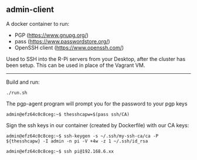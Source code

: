admin-client
------------

A docker container to run:

* PGP (https://www.gnupg.org/)
* pass (https://www.passwordstore.org/)
* OpenSSH client (https://www.openssh.com/)

Used to SSH into the R-Pi servers from your Desktop, after the cluster has been setup. This can be used in place of the Vagrant VM.

---

Build and run:

```
./run.sh
```

The pgp-agent program will prompt you for the password to your pgp keys

```
admin@efz64c0c8ceg:~$ thesshcapw=$(pass ssh/CA)
```

Sign the ssh keys in our container (created by Dockerfile) with our CA keys:

```
admin@efz64c0c8ceg:~$ ssh-keygen -s ~/.ssh/my-ssh-ca/ca -P ${thesshcapw} -I admin -n pi -V +4w -z 1 ~/.ssh/id_rsa
```

```
admin@efz64c0c8ceg:~$ ssh pi@192.168.6.xx
```
